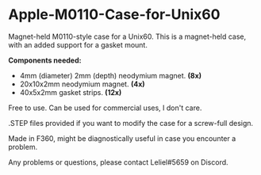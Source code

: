# Apple-M0110-Case-for-Unix60
Magnet-held M0110-style case for a Unix60. This is a magnet-held case, with an added support for a gasket mount.

**Components needed:**
- 4mm (diameter) 2mm (depth) neodymium magnet. **(8x)**
- 20x10x2mm neodymium magnet. **(4x)**
- 40x5x2mm gasket strips. **(12x)**

Free to use. Can be used for commercial uses, I don't care.

.STEP files provided if you want to modify the case for a screw-full design.

Made in F360, might be diagnostically useful in case you encounter a problem.

Any problems or questions, please contact Leliel#5659 on Discord.
